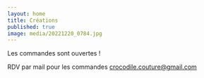 ```yaml
---
layout: home
title: Créations
published: true
image: media/20221220_0784.jpg
---
```


Les commandes sont ouvertes !  

RDV par mail pour les commandes [crocodile.couture@gmail.com](mailto:crocodile.couture@gmail.com) 
